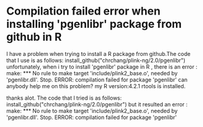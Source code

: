 
# Compilation failed error when installing 'pgenlibr' package from github in R

I have a problem when trying to install a R package from github.The code that I use is as follows: install_github("chrchang/plink-ng/2.0/pgenlibr")
unfortunately, when i try to install 'pgenlibr' package in R , there is an error :
make: *** No rule to make target 'include/plink2_base.o', needed by 'pgenlibr.dll'.  Stop.
ERROR: compilation failed for package 'pgenlibr'
can anybody help me on this problem?
my R version:4.2.1   rtools is installed.



thanks alot.
The code that I tried is as follows: install_github("chrchang/plink-ng/2.0/pgenlibr")
but it resulted an error : make: *** No rule to make target 'include/plink2_base.o', needed by 'pgenlibr.dll'.  Stop.
ERROR: compilation failed for package 'pgenlibr'

        